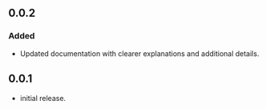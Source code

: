 ## 0.0.2

### Added
- Updated documentation with clearer explanations and additional details.

## 0.0.1

* initial release.
